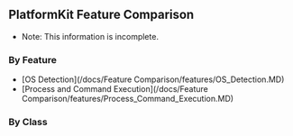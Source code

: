 ## PlatformKit Feature Comparison
* Note: This information is incomplete.

### By Feature
* [OS Detection](/docs/Feature Comparison/features/OS_Detection.MD)
* [Process and Command Execution](/docs/Feature Comparison/features/Process_Command_Execution.MD)

### By Class


